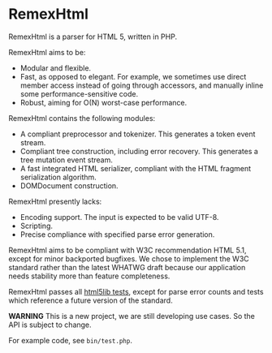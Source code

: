 RemexHtml
=========

RemexHtml is a parser for HTML 5, written in PHP.

RemexHtml aims to be:

- Modular and flexible.
- Fast, as opposed to elegant. For example, we sometimes use direct member
  access instead of going through accessors, and manually inline some
  performance-sensitive code.
- Robust, aiming for O(N) worst-case performance.

RemexHtml contains the following modules:

- A compliant preprocessor and tokenizer. This generates a token event stream.
- Compliant tree construction, including error recovery. This generates a tree
  mutation event stream.
- A fast integrated HTML serializer, compliant with the HTML fragment
  serialization algorithm.
- DOMDocument construction.

RemexHtml presently lacks:

- Encoding support. The input is expected to be valid UTF-8.
- Scripting.
- Precise compliance with specified parse error generation.

RemexHtml aims to be compliant with W3C recommendation HTML 5.1, except for
minor backported bugfixes. We chose to implement the W3C standard rather than
the latest WHATWG draft because our application needs stability more than
feature completeness.

RemexHtml passes all [html5lib tests](https://github.com/html5lib/html5lib-tests),
except for parse error counts and tests which reference a future version of the
standard.

**WARNING** This is a new project, we are still developing use cases. So the API
is subject to change.

For example code, see `bin/test.php`.
